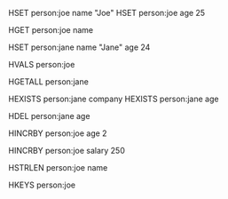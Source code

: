 

HSET person:joe name "Joe"
HSET person:joe age 25

HGET person:joe name

HSET person:jane name "Jane" age 24

HVALS person:joe

HGETALL person:jane

HEXISTS person:jane company
HEXISTS person:jane age

HDEL person:jane age

HINCRBY person:joe age 2


HINCRBY person:joe salary 250


HSTRLEN person:joe name

HKEYS person:joe
